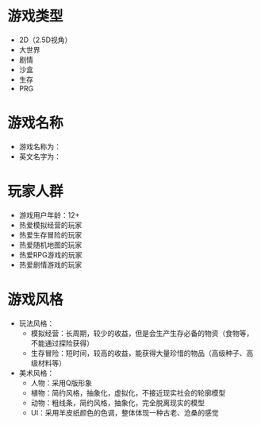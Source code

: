 # 游戏类型

- 2D（2.5D视角）
- 大世界
- 剧情
- 沙盒
- 生存
- PRG

# 游戏名称

- 游戏名称为：
- 英文名字为：

# 玩家人群

- 游戏用户年龄：12+
- 热爱模拟经营的玩家
- 热爱生存冒险的玩家
- 热爱随机地图的玩家
- 热爱RPG游戏的玩家
- 热爱剧情游戏的玩家

# 游戏风格

- 玩法风格：
	- 模拟经营：长周期，较少的收益，但是会生产生存必备的物资（食物等，不能通过探险获得）
	- 生存冒险：短时间，较高的收益，能获得大量珍惜的物品（高级种子、高级材料等）
- 美术风格：
	- 人物：采用Q版形象
	- 植物：简约风格，抽象化，虚拟化，不接近现实社会的轮廓模型
	- 动物：粗线条，简约风格，抽象化，完全脱离现实的模型
	- UI：采用羊皮纸颜色的色调，整体体现一种古老、沧桑的感觉

